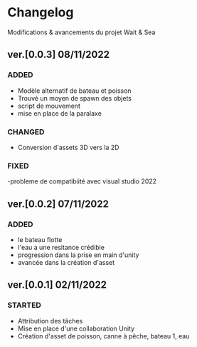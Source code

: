 # Changelog
Modifications & avancements du projet Wait & Sea

## ver.[0.0.3] 08/11/2022
### ADDED
- Modèle alternatif de bateau et poisson
- Trouvé un moyen de spawn des objets
- script de mouvement
- mise en place de la paralaxe
### CHANGED
- Conversion d'assets 3D vers la 2D

### FIXED
-probleme de compatibiité avec visual studio 2022

## ver.[0.0.2] 07/11/2022
### ADDED
- le bateau flotte 
- l'eau a une resitance crédible
- progression dans la prise en main d'unity
- avancée dans la création d'asset 

## ver.[0.0.1] 02/11/2022
### STARTED
- Attribution des tâches
- Mise en place d'une collaboration Unity
- Création d'asset de poisson, canne à pêche, bateau 1, eau
